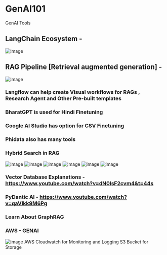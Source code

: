 # GenAI101
GenAI Tools
## LangChain Ecosystem - 
![image](https://github.com/user-attachments/assets/eb0e1bd4-2616-466a-8ac0-db20a5a3f90b)

## RAG Pipeline [Retrieval augmented generation] - 
![image](https://github.com/user-attachments/assets/45b0e3a2-6269-4f6b-a8e9-c3f26679fedc)

### Langflow can help create Visual workflows for RAGs , Research Agent and Other Pre-built templates
### BharatGPT is used for Hindi Finetuning
### Google AI Studio has option for CSV Finetuning
### Phidata also has many tools 
### Hybrid Search in RAG
![image](https://github.com/user-attachments/assets/fe2b0e89-d05f-468a-894e-a1aaceb643b9)
![image](https://github.com/user-attachments/assets/35bf2da5-4dbf-42c5-8044-e475ae26859f)
![image](https://github.com/user-attachments/assets/f19d0443-fd1d-4c42-a433-df7ba13d7dd6)
![image](https://github.com/user-attachments/assets/774c8e71-2d34-4c35-8329-82a7ef00c229)
![image](https://github.com/user-attachments/assets/bb34136c-fcce-4865-a562-38a67ef9223d)
![image](https://github.com/user-attachments/assets/ab16eafc-98b3-463c-893f-a811cd172696)




### Vector Database Explanations - https://www.youtube.com/watch?v=dN0lsF2cvm4&t=44s
### PyDantic AI - https://www.youtube.com/watch?v=qaVIkk9M6Pg
### Learn About GraphRAG 
### AWS - GENAI 
![image](https://github.com/user-attachments/assets/fb6bb47a-eda3-4ea7-92ca-14dee159c66f)
AWS Cloudwatch for Monitoring and Logging 
S3 Bucket for Storage
